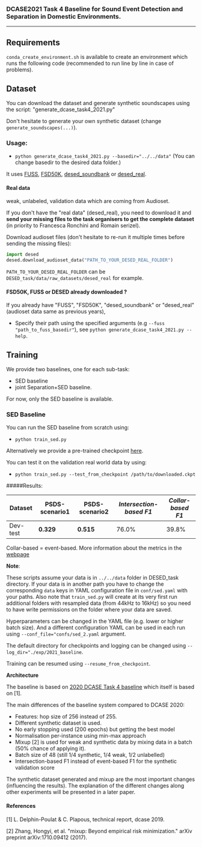 ### DCASE2021 Task 4 Baseline for Sound Event Detection and Separation in Domestic Environments.

---

## Requirements

`conda_create_environment.sh` is available to create an environment which runs the
following code (recommended to run line by line in case of problems).

## Dataset
You can download the dataset and generate synthetic soundscapes using the script: "generate_dcase_task4_2021.py"

Don't hesitate to generate your own synthetic dataset (change `generate_soundscapes(...)`).

### Usage:
- `python generate_dcase_task4_2021.py --basedir="../../data"` (You can change basedir to the desired data folder.)

It uses [FUSS][fuss_git], [FSD50K][FSD50K], [desed_soundbank][desed] or [desed_real][desed].

#### Real data
weak, unlabeled, validation data which are coming from Audioset.

If you don't have the "real data" (desed_real), you need to download it and **send your missing files to the task
organisers to get the complete dataset** (in priority to Francesca Ronchini and Romain serizel).

Download audioset files (don't hesitate to re-run it multiple times before sending the missing files):
```python
import desed
desed.download_audioset_data("PATH_TO_YOUR_DESED_REAL_FOLDER")
```

`PATH_TO_YOUR_DESED_REAL_FOLDER` can be `DESED_task/data/raw_datasets/desed_real` for example.

#### FSD50K, FUSS or DESED already downloaded ?
If you already have "FUSS", "FSD50K", "desed_soundbank" or "desed_real" (audioset data same as previous years),
- Specify their path using the specified arguments (e.g `--fuss "path_to_fuss_basedir"`),
  see `python generate_dcase_task4_2021.py --help`.


## Training
We provide two baselines, one for each sub-task: 
- SED baseline
- joint Separation+SED baseline. 

For now, only the SED baseline is available.

### SED Baseline
You can run the SED baseline from scratch using: 
- `python train_sed.py`

Alternatively we provide a pre-trained checkpoint [here][zenodo_pretrained_models]. 

You can test it on the validation real world data by using: 
  - `python train_sed.py --test_from_checkpoint /path/to/downloaded.ckpt`

#####Results:

Dataset | **PSDS-scenario1** | **PSDS-scenario2** | *Intersection-based F1* | *Collar-based F1* 
--------|--------------------|--------------------|-------------------------|-----------------
Dev-test| **0.329**          | **0.515**          | 76.0%                   | 39.8%

Collar-based = event-based. More information about the metrics in the [webpage][dcase21_webpage]

**Note**:

These scripts assume your data is in `../../data` folder in DESED_task directory. 
If your data is in another path you have to change the corresponding `data` keys in YAML 
configuration file in `conf/sed.yaml` with your paths. 
Also note that `train_sed.py` will create at its very first run additional folders with resampled data (from 44kHz to 16kHz)
so you need to have write permissions on the folder where your data are saved. 

Hyperparameters can be changed in the YAML file (e.g. lower or higher batch size). 
And a different configuration YAML can be used in each run using `--conf_file="confs/sed_2.yaml` argument. 

The default directory for checkpoints and logging can be changed using `--log_dir="./exp/2021_baseline`.

Training can be resumed using `--resume_from_checkpoint`.

**Architecture**

The baseline is based on [2020 DCASE Task 4 baseline][dcase_20_repo]
which itself is based on [1]. 

The main differences of the baseline system compared to DCASE 2020:

* Features: hop size of 256 instead of 255.
* Different synthetic dataset is used.
* No early stopping used (200 epochs) but getting the best model
* Normalisation per-instance using min-max approach
* Mixup [2] is used for weak and synthetic data by mixing data in a batch (50% chance of applying it).
* Batch size of 48 (still 1/4 synthetic, 1/4 weak, 1/2 unlabelled)
* Intersection-based F1 instead of event-based F1 for the synthetic validation score

The synthetic dataset generated and mixup are the most important changes (influencing the results).
The explanation of the different changes along other experiments will be presented in a later paper.

[dcase21_webpage]: http://dcase.community/challenge2021/task-sound-event-detection-and-separation-in-domestic-environments
[dcase_20_repo]: https://github.com/turpaultn/dcase20_task4/tree/master/baseline
[desed]: https://github.com/turpaultn/DESED
[fuss_git]: https://github.com/google-research/sound-separation/tree/master/datasets/fuss
[fsd50k]: https://zenodo.org/record/4060432
[zenodo_pretrained_models]: https://zenodo.org/record/4609995


#### References
[1] L. Delphin-Poulat & C. Plapous, technical report, dcase 2019.

[2] Zhang, Hongyi, et al. "mixup: Beyond empirical risk minimization." arXiv preprint arXiv:1710.09412 (2017).
